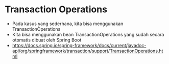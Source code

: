 # Transaction Operations
* Pada kasus yang sederhana, kita bisa menggunakan TransactionOperations
* Kita bisa menggunakan bean TransactionOperations yang sudah secara otomatis dibuat oleh Spring Boot
* https://docs.spring.io/spring-framework/docs/current/javadoc-api/org/springframework/transaction/support/TransactionOperations.html 
